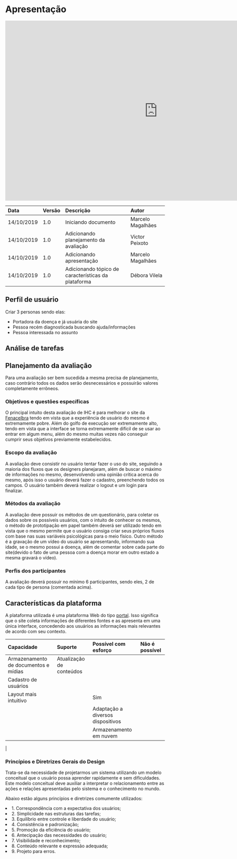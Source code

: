 # Apresentação

<iframe src="https://docs.google.com/presentation/d/1OE_XVDJrUXK5scerLn1sOKlqFtSs5Dwj3rN6Ho9LOqo/embed?start=false&loop=false&delayms=3000" frameborder="0" width="960" height="569" allowfullscreen="true" mozallowfullscreen="true" webkitallowfullscreen="true"></iframe>

| Data       | Versão | Descrição                             | Autor             |
| :--------- | :----- | :------------------------------------ | :---------------- |
| 14/10/2019 | 1.0    | Iniciando documento                   | Marcelo Magalhães |
| 14/10/2019 | 1.0    | Adicionando planejamento da avaliação | Victor Peixoto    |
| 14/10/2019 | 1.0    | Adicionando apresentação              | Marcelo Magalhães |
| 14/10/2019 | 1.0    | Adicionando tópico de características da plataforma| Débora Vilela|

## Perfil de usuário

Criar 3 personas sendo elas:

- Portadora da doença e já usuária do site
- Pessoa recém diagnosticada buscando ajuda/informações
- Pessoa interessada no assunto

## Análise de tarefas

## Planejamento da avaliação

Para uma avaliação ser bem sucedida a mesma precisa de planejamento, caso contrário todos os dados serão desnecessários e possuirão valores completamente errôneos.

### Objetivos e questões específicas

O principal intuito desta avaliação de IHC é para melhorar o site da [Fenacelbra](http://www.fenacelbra.com.br/) tendo em vista que a experiência de usuário do mesmo é extremamente pobre. Além do golfo de execução ser extremamente alto, tendo em vista que a interface se torna extremamente difícil de se usar ao entrar em algum menu, além do mesmo muitas vezes não conseguir cumprir seus objetivos previamente estabelecidos.

### Escopo da avaliação

A avaliação deve consistir no usuário tentar fazer o uso do site, seguindo a maioria dos fluxos que os designers planejaram, além de buscar o máximo de informações no mesmo, desenvolvendo uma opinião crítica acerca do mesmo, após isso o usuário deverá fazer o cadastro, preenchendo todos os campos. O usuário também deverá realizar o logout e um login para finalizar.

### Métodos da avaliação

A avaliação deve possuir os métodos de um questionário, para coletar os dados sobre os possíveis usuários, com o intuito de conhecer os mesmos, o método de prototipação em papel também deverá ser utilizado tendo em vista que o mesmo permite que o usuário consiga criar seus próprios fluxos com base nas suas variáveis psicológicas para o meio físico. Outro método é a gravação de um vídeo do usuário se apresentando, informando sua idade, se o mesmo possui a doença, além de comentar sobre cada parte do site(devido o fato de uma pessoa com a doença morar em outro estado a mesma gravará o vídeo).

### Perfis dos participantes

A avaliação deverá possuir no mínimo 6 participantes, sendo eles, 2 de cada tipo de persona (comentada acima).


## Características da plataforma

A plataforma utilizada é uma plataforma Web do tipo [portal](https://vertigo.com.br/plataforma-digital-portal-intranet-mobile/). Isso significa que o site coleta informações de diferentes fontes e as apresenta em uma única interface, concedendo aos usuários as informações mais relevantes de acordo com seu contexto.

 |Capacidade |Suporte |Possível com esforço |Não é possível |
 |:--------- |:----- | :---------------- | :---------------- |
 |Armazenamento de documentos e mídias |Atualização de conteúdos|
 |Cadastro de usuários|
 |Layout mais intuitivo|| Sim|
 |||Adaptação a diversos dispositivos|
 |||Armazenamento em nuvem|
 |

### Princípios e Diretrizes Gerais do Design

Trata-se da necessidade de projetarmos um sistema utilizando um modelo conceitual que o usuário possa aprender rapidamente e sem dificuldades. Este modelo conceitual deve auxiliar a interpretar o relacionamento entre as ações e relações apresentadas pelo sistema e o conhecimento no mundo. 

Abaixo estão alguns princípios e diretrizes comumente utilizados:


<li>1. Correspondência com a expectativa dos usuários;
<li>2. Simplicidade nas estruturas das tarefas;
<li>3. Equilíbrio entre controle e liberdade do usuário;
<li>4. Consistência e padronização;
<li>5. Promoção da eficiência do usuário;
<li>6. Antecipação das necessidades do usuário;
<li>7. Visibilidade e reconhecimento;
<li>8. Conteúdo relevante e expressão adequada;
<li>9. Projeto para erros.

